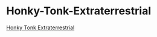 # Honky-Tonk-Extraterrestrial

[Honky Tonk Extraterrestrial](https://drive.google.com/file/d/1k843hZ9vtPoM9ccWjW0HjjKDQ6Vcp_Lf/view?usp=sharing)
